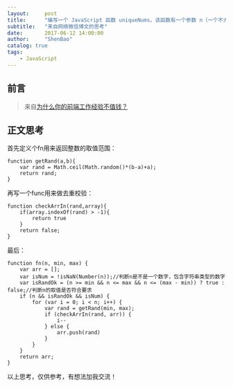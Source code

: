 ```yaml
---
layout:     post
title:      "编写一个 JavaScript 函数 uniqueNums，该函数有一个参数 n（一个不大 31 的整数），其返回值是一个数组，该数组内是 n 个随机且不重复的整数，且整数取值范围是 [2, 32]"
subtitle:   "来自网络微信博文的思考"
date:       2017-06-12 14:00:00
author:     "ShenBao"
catalog: true
tags:
    - JavaScript
---
```



## 前言

> 来自[为什么你的前端工作经验不值钱？](https://mp.weixin.qq.com/s/HXxNoEU9OrkTAN1PoSjl4A)


## 正文思考

首先定义个fn用来返回整数的取值范围：
```
function getRand(a,b){
    var rand = Math.ceil(Math.random()*(b-a)+a);
    return rand;
}
```

再写一个func用来做去重校验：
```
function checkArrIn(rand,array){
    if(array.indexOf(rand) > -1){
        return true
    }
    return false;
}
```

最后：
```
function fn(n, min, max) {
    var arr = [];
    var isNum = !isNaN(Number(n));//判断n是不是一个数字，包含字符串类型的数字
    var isRandOk = (n >= min && n <= max && n <= (max - min)) ? true : false;//判断n的取值是否符合要求
    if (n && isRandOk && isNum) {
        for (var i = 0; i < n; i++) {
            var rand = getRand(min, max);
            if (checkArrIn(rand, arr)) {
                i--
            } else {
                arr.push(rand)
            }
        }
    }
    return arr;
}
```


以上思考，仅供参考，有想法加我交流！
